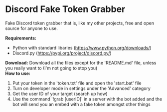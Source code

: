 # Discord Fake Token Grabber
Fake Discord token grabber that is, like my other projects, free and open source for anyone to use.

**Requirements:**
* Python with standard libaries (https://www.python.org/downloads/)
* Discord.py (https://pypi.org/project/discord.py/)

**Download:**
Download all the files except for the 'README.md' file, unless you really want to (I'm not going to stop you)
<br />
**How to use:**
1. Put your token in the 'token.txt' file and open the 'start.bat' file
2. Turn on developer mode in settings under the 'Advanced' category
3. Get the user ID of your target (search up how)
4. Use the command '!grab [userID]' in a server with the bot added and the bot will send you an embed with a fake token amongst other things
